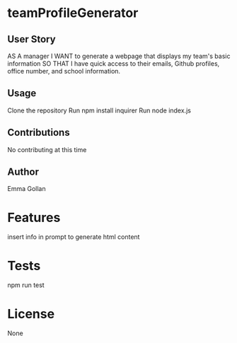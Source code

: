 # teamProfileGenerator

## User Story
AS A manager
I WANT to generate a webpage that displays my team's basic information
SO THAT I have quick access to their emails, Github profiles, office number, and school information.

## Usage
Clone the repository
Run npm install inquirer
Run node index.js

## Contributions
No contributing at this time

## Author
Emma Gollan

# Features
insert info in prompt to generate html content

# Tests
npm run test


# License
None
